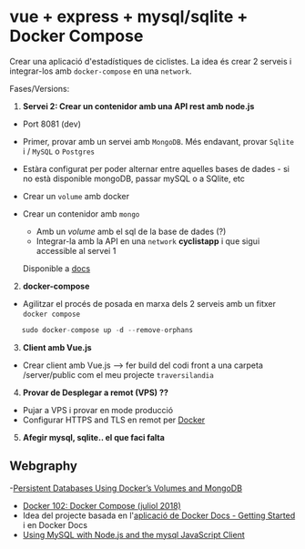 # vue + express + mysql/sqlite + Docker Compose

Crear una aplicació d'estadístiques de ciclistes.
La idea és crear 2 serveis i integrar-los amb `docker-compose` en una `network`. 

Fases/Versions:

1. **Servei 2: Crear un contenidor amb una API rest amb node.js**
  - Port 8081 (dev)
  - Primer, provar amb un servei amb `MongoDB`. Més endavant, provar `Sqlite` i  / `MySQL` o `Postgres`
  - Estàra configurat per poder alternar entre aquelles bases de dades - si no està disponible mongoDB, passar mySQL o a SQlite, etc
  - Crear un `volume` amb docker
  - Crear un contenidor amb `mongo`
    - Amb un _volume_ amb el sql de la base de dades (?)
    - Integrar-la amb la API en una `network` **cyclistapp** i que sigui accessible al servei 1

    Disponible a [docs](./docs/log.md)

2. **docker-compose**
  - Agilitzar el procés de posada en marxa dels 2 serveis amb un fitxer `docker compose`

  ```js
     sudo docker-compose up -d --remove-orphans
  ```

3. **Client amb Vue.js**
  - Crear client amb Vue.js  --> fer build del codi front a una carpeta  /server/public  com el meu projecte `traversilandia`

4. **Provar de Desplegar a remot (VPS) ??**
  - Pujar a VPS i provar en mode producció
  - Configurar HTTPS and TLS en remot per [Docker](https://docs.docker.com/engine/security/https/#:~:text=If%20you%20need%20Docker%20to,certificate%20signed%20by%20that%20CA.)

5. **Afegir mysql, sqlite.. el que faci falta**



## Webgraphy
-[Persistent Databases Using Docker’s Volumes and MongoDB](https://medium.com/better-programming/persistent-databases-using-dockers-volumes-and-mongodb-9ac284c25b39)
- [Docker 102: Docker Compose (juliol 2018)](https://itnext.io/docker-102-docker-compose-6bec46f18a0e)
- Idea del projecte basada en  l'[aplicació de Docker Docs - Getting Started](https://docs.docker.com/get-started/02_our_app/) i en Docker Docs
- [Using MySQL with Node.js and the mysql JavaScript Client](https://www.sitepoint.com/using-node-mysql-javascript-client/)